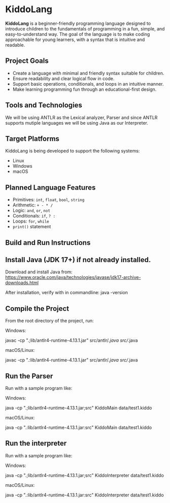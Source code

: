 # KiddoLang

**KiddoLang** is a beginner-friendly programming language designed to introduce children to the fundamentals of programming in a fun, simple, and easy-to-understand way. The goal of the language is to make coding approachable for young learners, with a syntax that is intuitive and readable.


## Project Goals
- Create a language with minimal and friendly syntax suitable for children.
- Ensure readability and clear logical flow in code.
- Support basic operations, conditionals, and loops in an intuitive manner.
- Make learning programming fun through an educational-first design.


## Tools and Technologies

We will be using ANTLR as the Lexical analyzer, Parser and since ANTLR supports mutiple languages we will be using Java as our Interpreter.

## Target Platforms

KiddoLang is being developed to support the following systems:
- Linux
- Windows
- macOS

## Planned Language Features
- Primitives: `int`, `float`, `bool`, `string`
- Arithmetic: `+ - * /`
- Logic: `and`, `or`, `not`
- Conditionals: `if`, `? :`
- Loops: `for`, `while`
- `print()` statement

## Build and Run Instructions

## Install Java (JDK 17+) if not already installed.

Download and install Java from:  
https://www.oracle.com/java/technologies/javase/jdk17-archive-downloads.html

After installation, verify with in commandline:
java -version

## Compile the Project
From the root directory of the project, run:

Windows:

javac -cp ".;lib/antlr4-runtime-4.13.1.jar" src/antlr/*.java src/*.java

macOS/Linux:

javac -cp ".:lib/antlr4-runtime-4.13.1.jar" src/antlr/*.java src/*.java


## Run the Parser
Run with a sample program like:

Windows:

java -cp ".;lib/antlr4-runtime-4.13.1.jar;src" KiddoMain data/test1.kiddo

macOS/Linux:

java -cp ".:lib/antlr4-runtime-4.13.1.jar:src" KiddoMain data/test1.kiddo

## Run the interpreter
Run with a sample program like:

Windows:

java -cp ".;lib/antlr4-runtime-4.13.1.jar;src" KiddoInterpreter data/test1.kiddo

macOS/Linux:

java -cp ".:lib/antlr4-runtime-4.13.1.jar:src" KiddoInterpreter data/test1.kiddo

